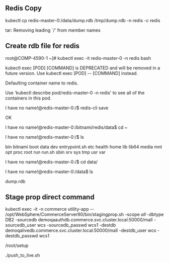 ## Redis Copy

kubectl cp redis-master-0:/data/dump.rdb /tmp/dump.rdb -n redis -c redis 

tar: Removing leading `/' from member names 

## Create rdb file for redis 

root@COMP-4590-1 ~]# kubectl exec -it redis-master-0 -n redis bash 

kubectl exec [POD] [COMMAND] is DEPRECATED and will be removed in a future version. Use kubectl exec [POD] -- [COMMAND] instead. 

Defaulting container name to redis. 

Use 'kubectl describe pod/redis-master-0 -n redis' to see all of the containers in this pod. 

I have no name!@redis-master-0:/$ redis-cli save 

OK 

I have no name!@redis-master-0:/bitnami/redis/data$ cd ~ 

I have no name!@redis-master-0:/$ ls 

bin  bitnami  boot  data  dev  entrypoint.sh  etc  health  home  lib  lib64  media  mnt  opt  proc  root  run  run.sh  sbin  srv  sys  tmp  usr  var 

I have no name!@redis-master-0:/$ cd data/ 

I have no name!@redis-master-0:/data$ ls 

dump.rdb 

## Stage prop direct command
kubectl exec -it -n commerce utility-app -- /opt/WebSphere/CommerceServer90/bin/stagingprop.sh -scope _all_ -dbtype DB2 -sourcedb demoqaauthdb.commerce.svc.cluster.local:50000/mall -sourcedb_user wcs -sourcedb_passwd wcs1 -destdb demoqalivedb.commerce.svc.cluster.local:50000/mall -destdb_user wcs -destdb_passwd wcs1 

/root/setup 

./push_to_live.sh 

 
